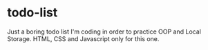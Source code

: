 # todo-list

Just a boring todo list I'm coding in order to practice OOP and Local Storage. HTML, CSS and Javascript only for this one. 
